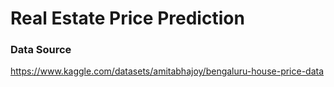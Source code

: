 # Real Estate Price Prediction

### Data Source
https://www.kaggle.com/datasets/amitabhajoy/bengaluru-house-price-data

